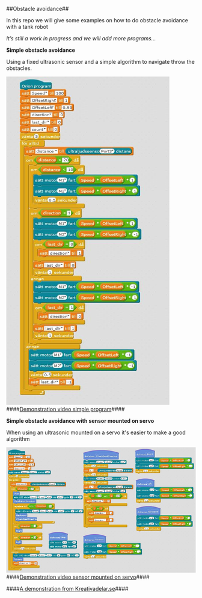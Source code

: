 ##Obstacle avoidance##

In this repo we will give some examples on how to do obstacle avoidance with a tank robot

*It’s still a work in progress and we will add more programs…*

**Simple obstacle avoidance**

Using a fixed ultrasonic sensor and a simple algorithm to navigate throw the obstacles. 
 
![TankBot](/Images/simple_program.JPG)
####[Demonstration video simple program](https://youtu.be/TD4SB8GpvO8)####

**Simple obstacle avoidance with sensor mounted on servo**

When using an ultrasonic mounted on a servo it's easier to make a good algorithm

![TankBot](/Images/servo.JPG)
####[Demonstration video sensor mounted on servo](https://youtu.be/S-NUTcWsX_8)####

####[A demonstration from Kreativadelar.se](http://www.kreativadelar.se)####

